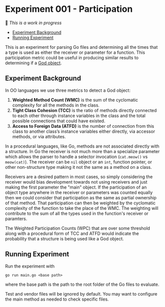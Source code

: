 # Experiment 001 - Participation

:seedling: *This is a work in progress*

- [Experiment Background](#experiment-background)
- [Running Experiment](#running-experiment)

This is an experiment for parsing Go files and determining all the times
that a type is used as either the receiver or parameter for a function.
This participation metric could be useful in producing similar results to
determining if a [God object](https://en.wikipedia.org/wiki/God_object).

## Experiment Background

In OO languages we use three metrics to detect a God object:

1. **Weighted Method Count (WMC)** is the sum of the cyclomatic
   complexity for all the methods in the class.
2. **Tight Class Cohesion (TCC)** is the ratio of methods directly
   connected to each other through instance variables in the class
   and the total possible connections that could have existed.
3. **Access to Foreign Data (ATFD)** is the number of connection from
   this class to another class’s instance variables either directly,
   via accessor methods, or via attributes.

In a procedural languages, like Go, methods are not associated directly with a structure.
In Go the receiver is not much more than a specialize parameter
which allows the parser to handle a selector invocation (`cat.meow()` vs `meow(cat)`).
The receiver can be `nil` object or an `int`, function pointer, or other non-structure type
making it not the same as a method on a class.

Receivers are a desired pattern in most cases, so simply considering the
receiver would bias development towards not using receivers and just
making the first parameter the "main" object.
If the participation of an object type anywhere in the receiver or parameters
was counted equally then we could consider that participation as
the same as partial ownership of that method.
That participation can then be weighted by the cyclomatic complexity of the function
to take the place of the WMC. The weighting will contribute to the sum of
all the types used in the function's receiver or paramters.

The Weighted Participation Counts (WPC) that are over some threshold
along with a procedural form of TCC and ATFD would indicate the probability
that a structure is being used like a God object.

## Running Experiment

Run the experiment with

`go run main.go <base path>`

where the base path is the path to the root folder of the Go files to evaluate.

Test and vendor files will be ignored by default.
You may want to configure the main method as needed to check specific files.
